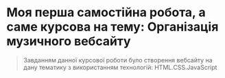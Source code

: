 # Моя перша самостійна робота, а саме курсова на тему: Організація музичного вебсайту
> Завданням данної курсової роботи було створення вебсайту на дану тематику з використанням технологій: HTML.CSS.JavaScript
